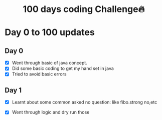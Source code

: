 <h1 align="center">100 days coding Challenge🔥</h1>


# Day 0 to 100 updates

## Day 0

- [x] Went through basic of java concept.
- [x] Did some basic coding to get my hand set in java 
- [x] Tried to avoid basic errors

## Day 1

- [x] Learnt about some common asked no question: like fibo.strong no,etc
- [x] Went through logic and dry run those

